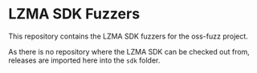 # LZMA SDK Fuzzers

This repository contains the LZMA SDK fuzzers for the oss-fuzz project.

As there is no repository where the LZMA SDK can be checked out from,
releases are imported here into the `sdk` folder.
